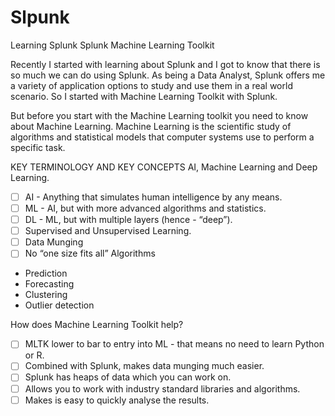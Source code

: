 # Slpunk
Learning Splunk
Splunk Machine Learning Toolkit

Recently I started with learning about Splunk and I got to know that there is so much we can do using Splunk. As being a Data Analyst, Splunk offers me a variety of application options to study and use them in a real world scenario. So I started with Machine Learning Toolkit with Splunk. 

But before you start with the Machine Learning toolkit you need to know about Machine Learning. Machine Learning is the scientific study of algorithms and statistical models that computer systems use to perform a specific task.  

KEY TERMINOLOGY AND KEY CONCEPTS
AI, Machine Learning and Deep Learning. 

- [ ] AI - Anything that simulates human intelligence by any means.
- [ ] ML - AI, but with more advanced algorithms and statistics.
- [ ] DL - ML, but with multiple layers (hence - “deep”).
- [ ] Supervised and Unsupervised Learning.
- [ ] Data Munging
- [ ] No “one size fits all” Algorithms
- Prediction
- Forecasting
- Clustering
- Outlier detection

How does Machine Learning Toolkit help?
- [ ] MLTK lower to bar to entry into ML - that means no need to learn Python or R.
- [ ] Combined with Splunk, makes data munging much easier.
- [ ] Splunk has heaps of data which you can work on.
- [ ] Allows you to work with industry standard libraries and algorithms.
- [ ] Makes is easy to quickly analyse the results.
